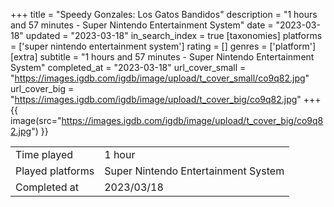 +++
title = "Speedy Gonzales: Los Gatos Bandidos"
description = "1 hours and 57 minutes - Super Nintendo Entertainment System"
date = "2023-03-18"
updated = "2023-03-18"
in_search_index = true
[taxonomies]
platforms = ['super nintendo entertainment system']
rating = []
genres = ['platform']
[extra]
subtitle = "1 hours and 57 minutes - Super Nintendo Entertainment System"
completed_at = "2023-03-18"
url_cover_small = "https://images.igdb.com/igdb/image/upload/t_cover_small/co9q82.jpg"
url_cover_big = "https://images.igdb.com/igdb/image/upload/t_cover_big/co9q82.jpg"
+++
{{ image(src="https://images.igdb.com/igdb/image/upload/t_cover_big/co9q82.jpg") }}

|              |            |
| ------------ | ---------- |
| Time played  | 1 hour |
| Played platforms    | Super Nintendo Entertainment System |
| Completed at | 2023/03/18 |


